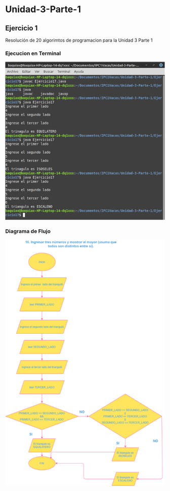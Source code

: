 # Unidad-3-Parte-1

## Ejercicio 1

Resolución de 20 algorimtos de programacion para la Unidad 3 Parte 1

### Ejecucion en Terminal

![Terminal](Ej17.png)

### Diagrama de Flujo

![Diagrama de flujo](17.png)

